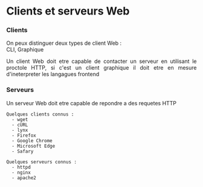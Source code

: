 # Clients et serveurs Web

<div grid="~ cols-2 gap-2" m="-t-2">
  <div>
    <h3>Clients</h3>
    <p>On peux distinguer deux types de client Web :<br/>CLI, Graphique</p>
    <p style="text-align: justify;">Un client Web doit etre capable de contacter un serveur en utilisant 
    le proctole HTTP, si c'est un client graphique il doit etre en mesure
    d'ineterpreter les langagues frontend</p>
  </div>
  <div>
    <h3>Serveurs</h3>  
    <p style="text-align: justify;">Un serveur Web doit etre capable de repondre a des requetes HTTP</p>
  </div>
</div>


<div grid="~ cols-2 gap-2" m="-t-2">
  <div>

    Quelques clients connus :
      - wget
      - cURL
      - lynx
      - Firefox
      - Google Chrome
      - Microsoft Edge
      - Safary
  </div>
  <div>

    Quelques serveurs connus :
      - httpd
      - nginx
      - apache2
  </div>
</div>